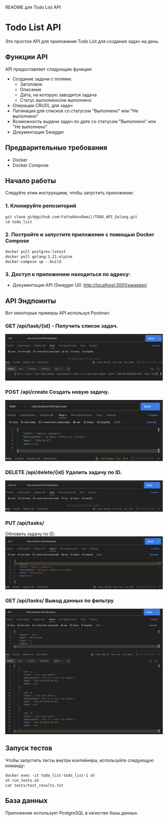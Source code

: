   README для Todo List API

Todo List API
=============

Это простое API для приложения Todo List для создания задач на день.

Функции API
-----------

API предоставляет следующие функции:

*   Создание задачи с полями:
    *   Заголовок
    *   Описание
    *   Дата, на которую заводится задача
    *   Статус выполнено/не выполнено
*   Операции CRUDL для задач
*   Пагинация для списков со статусом "Выполнено" или "Не выполнено"
*   Возможность выдачи задач по дате со статусом "Выполнено" или "Не выполнено"
*   Документация Swagger

Предварительные требования
--------------------------

*   Docker
*   Docker Compose

Начало работы
-------------

Следуйте этим инструкциям, чтобы запустить приложение:

### 1\. Клонируйте репозиторий

    git clone git@github.com:FattakhovRamil/TODO_API_Golang.git
    cd todo_list

### 2\. Постройте и запустите приложение с помощью Docker Compose
    docker pull postgres:latest
    docker pull golang:1.21-alpine
    docker-compose up --build

### 3\. Доступ к приложению находиться по адресу:

*   Документация API (Swagger UI): [http://localhost:3001/swagger/](http://localhost:3001/swagger/)

API Эндпоинты
-------------

Вот некоторые примеры API используя Postman:

### GET /api/task/{id} - Получить список задач.

![На примере Postman](other/getTask.png)

### POST /api/create Создать новую задачу.

![На примере Postman](other/createTask.png)


### DELETE /api/delete/{id} Удалить задачу по ID.

![На примере Postman](other/deleteTask.png)


### PUT /api/tasks/

Обновить задачу по ID.
![На примере Postman](other/updateTask.png)

### GET /api/tasks/ Вывод данных по фильтру 


  ![На примере Postman](other/listTask.png)

Запуск тестов
-------------

Чтобы запустить тесты внутри контейнера, используйте следующую команду:

    docker exec -it todo_list-todo_list-1 sh
    sh run_tests.sh 
    cat tests/test_results.txt 

База данных
-----------

Приложение использует PostgreSQL в качестве базы данных.

